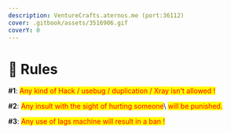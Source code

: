 ```yaml
---
description: VentureCrafts.aternos.me (port:36112)
cover: .gitbook/assets/3516906.gif
coverY: 0
---
```


# 💠 Rules

**#1**: <mark style="color:red;">Any kind of Hack / usebug / duplication / Xray isn't allowed !</mark>

**#2**: <mark style="color:red;">Any insult with the sight of hurting someone</mark>\ <mark style="color:red;">will be punished.</mark>

**#3**: <mark style="color:red;">Any use of lags machine will result in a ban !</mark>
